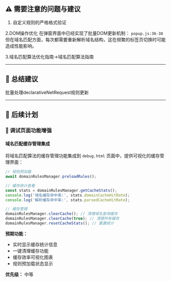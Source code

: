 ## ⚠️ 需要注意的问题与建议

1. 自定义规则的严格格式验证

2.DOM操作优化
在弹窗界面中已经实现了批量DOM更新机制： `popup.js:36-38`
但在域名匹配方面，每次都需要重新解析域名结构，这在频繁的标签页切换时可能造成性能影响。

3.域名匹配算法优化指南→域名匹配算法指南

---

## 📌 总结建议

批量处理declarativeNetRequest规则更新


---

## 📝 后续计划

### 🔧 调试页面功能增强

#### 域名匹配缓存管理集成
将域名匹配算法的缓存管理功能集成到 `debug.html` 页面中，提供可视化的缓存管理界面：

```javascript
// 规则预加载
await domainRulesManager.preloadRules();

// 缓存统计查看
const stats = domainRulesManager.getCacheStats();
console.log('域名缓存命中率:', stats.domainCacheHitRate);
console.log('解析缓存命中率:', stats.parsedCacheHitRate);

// 缓存管理
domainRulesManager.clearCache(); // 清理域名查询缓存
domainRulesManager.clearCache(true); // 清理所有缓存
domainRulesManager.resetCacheStats(); // 重置统计
```

**预期功能：**
- 实时显示缓存统计信息
- 一键清理缓存功能
- 缓存效率可视化图表
- 规则预加载状态显示

**优先级：** 中等